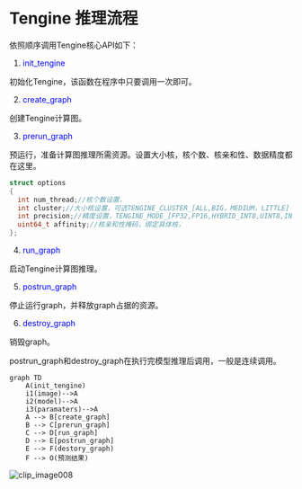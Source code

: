 # Tengine 推理流程
依照顺序调用Tengine核心API如下：

1. <font color=blue>init_tengine</font>

初始化Tengine，该函数在程序中只要调用一次即可。

2. <font color=blue>create_graph</font>

创建Tengine计算图。

3. <font color=blue>prerun_graph</font>

预运行，准备计算图推理所需资源。设置大小核，核个数、核亲和性、数据精度都在这里。

```c
struct options
{
  int num_thread;//核个数设置，
  int cluster;//大小核设置，可选TENGINE_CLUSTER_[ALL,BIG，MEDIUM，LITTLE]
  int precision;//精度设置，TENGINE_MODE_[FP32,FP16,HYBRID_INT8,UINT8,INT8]
  uint64_t affinity;//核亲和性掩码，绑定具体核，
};
```



4. <font color=blue>run_graph</font>

启动Tengine计算图推理。

5. <font color=blue>postrun_graph</font>

停止运行graph，并释放graph占据的资源。

6. <font color=blue>destroy_graph</font>

销毁graph。

postrun_graph和destroy_graph在执行完模型推理后调用，一般是连续调用。

```mermaid
graph TD
	A(init_tengine)
	i1(image)-->A
	i2(model)-->A
	i3(paramaters)-->A
	A --> B[create_graph]
    B --> C[prerun_graph]
    C --> D[run_graph]
    D --> E[postrun_graph]
    E --> F(destory_graph)
    F --> O(预测结果)
```

![clip_image008](https://raw.githubusercontent.com/BUG1989/tengine-docs/main/images/clip_image008.jpg)